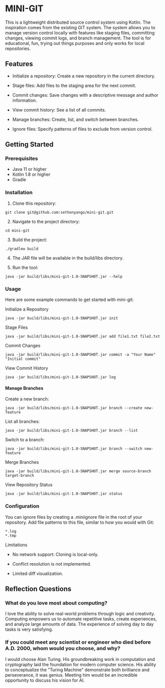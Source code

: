 # MINI-GIT
This is a lightweight distributed source control system using Kotlin. The inspiration comes from the
existing GIT system.
The system allows you to manage version control locally with features like staging files, committing changes,
viewing commit logs, and branch management.
The tool is for educational, fun, trying out things purposes and only works for local repositories.

## Features

- Initialize a repository: Create a new repository in the current directory.

- Stage files: Add files to the staging area for the next commit.

- Commit changes: Save changes with a descriptive message and author information.

- View commit history: See a list of all commits.

- Manage branches: Create, list, and switch between branches.

- Ignore files: Specify patterns of files to exclude from version control.

## Getting Started

### Prerequisites
- Java 11 or higher
- Kotlin 1.8 or higher
- Gradle

### Installation

1. Clone this repository:
```shell
git clone git@github.com:sethonyango/mini-git.git
```
2. Navigate to the project directory:
```shell
cd mini-git
```
3. Build the project:
```shell
./gradlew build
```
4. The JAR file will be available in the build/libs directory.

5. Run the tool:
```shell
java -jar build/libs/mini-git-1.0-SNAPSHOT.jar --help
```

### Usage

Here are some example commands to get started with mini-git:

Initialize a Repository

```shell
java -jar build/libs/mini-git-1.0-SNAPSHOT.jar init
```

Stage Files
```shell
java -jar build/libs/mini-git-1.0-SNAPSHOT.jar add file1.txt file2.txt
```

Commit Changes
```shell
java -jar build/libs/mini-git-1.0-SNAPSHOT.jar commit -a "Your Name" "Initial commit"
```

View Commit History
```shell
java -jar build/libs/mini-git-1.0-SNAPSHOT.jar log
```

#### Manage Branches

Create a new branch:
```shell
java -jar build/libs/mini-git-1.0-SNAPSHOT.jar branch --create new-feature
```

List all branches:
```shell
java -jar build/libs/mini-git-1.0-SNAPSHOT.jar branch --list
```

Switch to a branch:
```shell
java -jar build/libs/mini-git-1.0-SNAPSHOT.jar branch --switch new-feature
```
Merge Branches
```shell
java -jar build/libs/mini-git-1.0-SNAPSHOT.jar merge source-branch target-branch
```

View Repository Status
```shell
java -jar build/libs/mini-git-1.0-SNAPSHOT.jar status
```

### Configuration

You can ignore files by creating a .miniignore file in the root of your repository. Add file patterns to this file, 
similar to how you would with Git:

```gitignore
*.log
*.tmp
```

Limitations

- No network support: Cloning is local-only.

- Conflict resolution is not implemented.

- Limited diff visualization.

## Reflection Questions

### What do you love most about computing?

I love the ability to solve real-world problems through logic and creativity. 
Computing  empowers us to automate repetitive tasks, create experiences, and analyze large amounts of data. 
The experience of solving day to day tasks is very satisfying.

### If you could meet any scientist or engineer who died before A.D. 2000, whom would you choose, and why?

I would choose Alan Turing. His groundbreaking work in computation and cryptography laid the foundation for modern computer science.
His ability to conceptualize the "Turing Machine" demonstrate both brilliance and perseverance, it was genius.
Meeting him would be an incredible opportunity to discuss his vision for AI.

